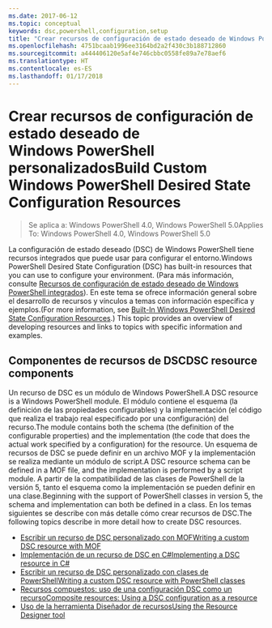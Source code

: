 ```yaml
---
ms.date: 2017-06-12
ms.topic: conceptual
keywords: dsc,powershell,configuration,setup
title: "Crear recursos de configuración de estado deseado de Windows PowerShell personalizados"
ms.openlocfilehash: 4751bcaab1996ee3164bd2a2f430c3b188712860
ms.sourcegitcommit: a444406120e5af4e746cbbc0558fe89a7e78aef6
ms.translationtype: HT
ms.contentlocale: es-ES
ms.lasthandoff: 01/17/2018
---
```

# <a name="build-custom-windows-powershell-desired-state-configuration-resources"></a><span data-ttu-id="fd522-103">Crear recursos de configuración de estado deseado de Windows PowerShell personalizados</span><span class="sxs-lookup"><span data-stu-id="fd522-103">Build Custom Windows PowerShell Desired State Configuration Resources</span></span>

> <span data-ttu-id="fd522-104">Se aplica a: Windows PowerShell 4.0, Windows PowerShell 5.0</span><span class="sxs-lookup"><span data-stu-id="fd522-104">Applies To: Windows PowerShell 4.0, Windows PowerShell 5.0</span></span>

<span data-ttu-id="fd522-105">La configuración de estado deseado (DSC) de Windows PowerShell tiene recursos integrados que puede usar para configurar el entorno.</span><span class="sxs-lookup"><span data-stu-id="fd522-105">Windows PowerShell Desired State Configuration (DSC) has built-in resources that you can use to configure your environment.</span></span> <span data-ttu-id="fd522-106">(Para más información, consulte [Recursos de configuración de estado deseado de Windows PowerShell integrados](builtInResource.md)). En este tema se ofrece información general sobre el desarrollo de recursos y vínculos a temas con información específica y ejemplos.</span><span class="sxs-lookup"><span data-stu-id="fd522-106">(For more information, see [Built-In Windows PowerShell Desired State Configuration Resources](builtInResource.md).) This topic provides an overview of developing resources and links to topics with specific information and examples.</span></span>

## <a name="dsc-resource-components"></a><span data-ttu-id="fd522-107">Componentes de recursos de DSC</span><span class="sxs-lookup"><span data-stu-id="fd522-107">DSC resource components</span></span>

<span data-ttu-id="fd522-108">Un recurso de DSC es un módulo de Windows PowerShell.</span><span class="sxs-lookup"><span data-stu-id="fd522-108">A DSC resource is a Windows PowerShell module.</span></span> <span data-ttu-id="fd522-109">El módulo contiene el esquema (la definición de las propiedades configurables) y la implementación (el código que realiza el trabajo real especificado por una configuración) del recurso.</span><span class="sxs-lookup"><span data-stu-id="fd522-109">The module contains both the schema (the definition of the configurable properties) and the implementation (the code that does the actual work specified by a configuration) for the resource.</span></span> <span data-ttu-id="fd522-110">Un esquema de recursos de DSC se puede definir en un archivo MOF y la implementación se realiza mediante un módulo de script.</span><span class="sxs-lookup"><span data-stu-id="fd522-110">A DSC resource schema can be defined in a MOF file, and the implementation is performed by a script module.</span></span> <span data-ttu-id="fd522-111">A partir de la compatibilidad de las clases de PowerShell de la versión 5, tanto el esquema como la implementación se pueden definir en una clase.</span><span class="sxs-lookup"><span data-stu-id="fd522-111">Beginning with the support of PowerShell classes in version 5, the schema and implementation can both be defined in a class.</span></span> <span data-ttu-id="fd522-112">En los temas siguientes se describe con más detalle cómo crear recursos de DSC.</span><span class="sxs-lookup"><span data-stu-id="fd522-112">The following topics describe in more detail how to create DSC resources.</span></span>

* [<span data-ttu-id="fd522-113">Escribir un recurso de DSC personalizado con MOF</span><span class="sxs-lookup"><span data-stu-id="fd522-113">Writing a custom DSC resource with MOF</span></span>](authoringResourceMOF.md)
* [<span data-ttu-id="fd522-114">Implementación de un recurso de DSC en C#</span><span class="sxs-lookup"><span data-stu-id="fd522-114">Implementing a DSC resource in C#</span></span>](authoringResourceMofCS.md)
* [<span data-ttu-id="fd522-115">Escribir un recurso de DSC personalizado con clases de PowerShell</span><span class="sxs-lookup"><span data-stu-id="fd522-115">Writing a custom DSC resource with PowerShell classes</span></span>](authoringResourceClass.md)
* [<span data-ttu-id="fd522-116">Recursos compuestos: uso de una configuración DSC como un recurso</span><span class="sxs-lookup"><span data-stu-id="fd522-116">Composite resources: Using a DSC configuration as a resource</span></span>](authoringResourceComposite.md)
* [<span data-ttu-id="fd522-117">Uso de la herramienta Diseñador de recursos</span><span class="sxs-lookup"><span data-stu-id="fd522-117">Using the Resource Designer tool</span></span>](authoringResourceMofDesigner.md)

